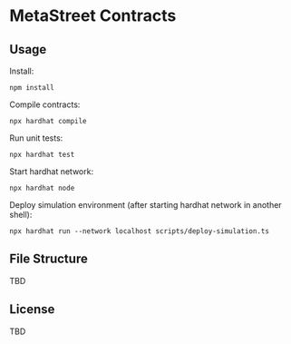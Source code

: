 # MetaStreet Contracts

## Usage

Install:

```
npm install
```

Compile contracts:

```
npx hardhat compile
```

Run unit tests:

```
npx hardhat test
```

Start hardhat network:

```
npx hardhat node
```

Deploy simulation environment (after starting hardhat network in another shell):

```
npx hardhat run --network localhost scripts/deploy-simulation.ts
```

## File Structure

TBD

## License

TBD
